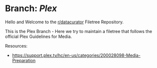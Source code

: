 # Branch: *Plex*

Hello and Welcome to the [r/datacurator](https://reddit.com/r/datacurator) Filetree Repository.  

This is the Plex Branch - Here we try to maintain a filetree that follows the official Plex Guidelines for Media.

Resources:
* https://support.plex.tv/hc/en-us/categories/200028098-Media-Preparation
